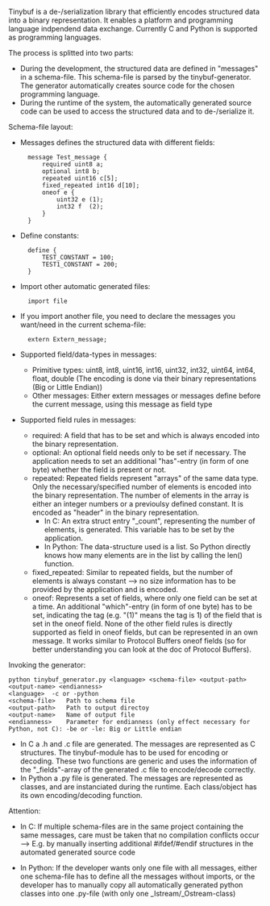 Tinybuf is a de-/serialization library that efficiently encodes structured data into a binary representation.
It enables a platform and programming language indpendend data exchange. 
Currently C and Python is supported as programming languages.

The process is splitted into two parts:
- During the development, the structured data are defined in "messages" in a schema-file. This schema-file is parsed by the tinybuf-generator. The generator automatically creates source code for the chosen programming language.
- During the runtime of the system, the automatically generated source code can be used to access the structured data and to de-/serialize it.
	
	

Schema-file layout:

- Messages defines the structured data with different fields:

		message Test_message {    
			required uint8 a;      
			optional int8 b;      
			repeated uint16 c[5];      
			fixed_repeated int16 d[10];      
			oneof e {      
				uint32 e (1);        
				int32 f	 (2);        
			}      
		}
	
- Define constants:

		define {    
			TEST_CONSTANT = 100;      
			TEST1_CONSTANT = 200;      
		}
	
- Import other automatic generated files:

		import file
	
- If you import another file, you need to declare the messages you want/need in the current schema-file:

		extern Extern_message;
		
	
- Supported field/data-types in messages:
	- Primitive types: uint8, int8, uint16, int16, uint32, int32, uint64, int64, float, double (The encoding is done via their binary representations (Big or Little Endian))
  - Other messages: Either extern messages or messages define before the current message, using this message as field type

- Supported field rules in messages:
  - required: A field that has to be set and which is always encoded into the binary representation.
  - optional: An optional field needs only to be set if necessary. The application needs to set an additional "has"-entry (in form of one byte) whether the field is present or not.
  - repeated: Repeated fields represent "arrays" of the same data type. Only the necessary/specified number of elements is encoded into the binary representation. The number of elements in the array is either an integer numbers or a previoulsy defined constant. It is encoded as "header" in the binary representation.
    - In C: An extra struct entry "_count", representing the number of elements, is generated. This variable has to be set by the application.
    - In Python: The data-structure used is a list. So Python directly knows how many elements are in the list by calling the len() function.
  - fixed_repeated:	Similar to repeated fields, but the number of elements is always constant --> no size information has to be provided by the application and is encoded.
  - oneof: Represents a set of fields, where only one field can be set at a time. An additional "which"-entry (in form of one byte) has to be set, indicating the tag (e.g. "(1)" means the tag is 1) of the field that is set in the oneof field. None of the other field rules is directly supported as field in oneof fields, but can be represented in an own message. It works similar to Protocol Buffers oneof fields (so for better understanding you can look at the doc of Protocol Buffers).
	
	
Invoking the generator:
  
    python tinybuf_generator.py <language> <schema-file> <output-path> <output-name> <endianness>
    <language> 	-c or -python 
    <schema-file> 	Path to schema file
    <output-path> 	Path to output directoy 
    <output-name>	Name of output file
    <endianness>	Parameter for endianness (only effect necessary for Python, not C): -be or -le: Big or Little endian
		
- In C a .h and .c file are generated. The messages are represented as C structures. The tinybuf-module has to be used for encoding or decoding. These two functions are generic and uses the information of the "_fields"-array of the generated .c file to encode/decode correctly.
- In Python a .py file is generated. The messages are represented as classes, and are instanciated during the runtime. Each class/object has its own encoding/decoding function.
	
Attention:
- In C: If multiple schema-files are in the same project containing the same messages, care must be taken that no compilation conflicts occur --> E.g. by manually inserting additional #ifdef/#endif structures in the automated generated source code
	
- In Python: If the developer wants only one file with all messages, either one schema-file has to define all the messages without imports, or the developer has to manually copy all automatically generated python classes into one .py-file (with only one _Istream/_Ostream-class)
	
  
